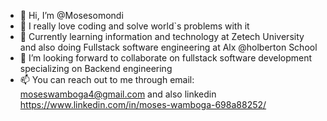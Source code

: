 - 👋 Hi, I’m @Mosesomondi
- 👀 I really love coding and solve world`s problems with it
- 🌱 Currently learning information and technology at Zetech University and also doing Fullstack software engineering at Alx @holberton School
- 💞️ I’m looking forward to collaborate on  fullstack software development specializing on Backend engineering
- 📫 You can reach out to me through email: moseswamboga4@gmail.com and also linkedin https://www.linkedin.com/in/moses-wamboga-698a88252/

<!---
Mosesomo/Mosesomo is a ✨ special ✨ repository because its `README.md` (this file) appears on your GitHub profile.
You can click the Preview link to take a look at your changes.
--->
